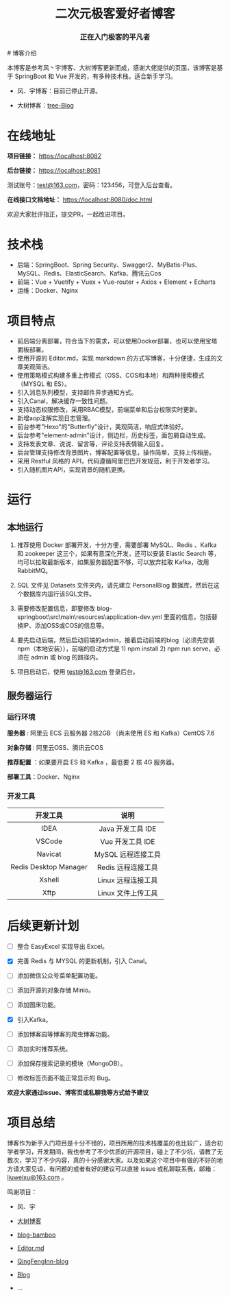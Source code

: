 ```

```

<div align="center">
<h1>二次元极客爱好者博客</h1>
   <h3>   正在入门极客的平凡者  </h3>
</div>
# 博客介绍

本博客是参考风丶宇博客、大树博客更新而成，感谢大佬提供的页面，该博客是基于 SpringBoot 和 Vue 开发的，有多种技术栈，适合新手学习。

- 风、宇博客：目前已停止开源。

- 大树博客：[tree-Blog](https://gitee.com/macw/blog)


# 在线地址

**项目链接：** [https://localhost:8082](https://localhost:8082)

**后台链接：** [https://localhost:8081](https://localhost:8081)

测试账号：test@163.com，密码：123456，可登入后台查看。

**在线接口文档地址：** [https://localhost:8080/doc.html](https://localhost:8080/doc.html)

欢迎大家批评指正，提交PR，一起改进项目。

# 技术栈

- 后端：SpringBoot、Spring Security、Swagger2、MyBatis-Plus、MySQL、Redis、ElasticSearch、Kafka、腾讯云Cos
- 前端：Vue + Vuetify + Vuex + Vue-router + Axios + Element + Echarts
- 运维：Docker、Nginx

# 项目特点

- 前后端分离部署，符合当下的需求，可以使用Docker部署，也可以使用宝塔面板部署。
- 使用开源的 Editor.md，实现 markdown 的方式写博客，十分便捷，生成的文章美观简洁。
- 使用策略模式构建多重上传模式（OSS、COS和本地）和两种搜索模式（MYSQL 和 ES）。
- 引入消息队列模型，支持邮件异步通知方式。
- 引入Canal，解决缓存一致性问题。
- 支持动态权限修改，采用RBAC模型，前端菜单和后台权限实时更新。
- 新增aop注解实现日志管理。
- 前台参考"Hexo"的"Butterfly"设计，美观简洁，响应式体验好。
- 后台参考"element-admin"设计，侧边栏，历史标签，面包屑自动生成。
- 支持发表文章、说说、留言等，评论支持表情输入回复。
- 后台管理支持修改背景图片，博客配置等信息，操作简单，支持上传相册。
- 采用 Restful 风格的 API，代码遵循阿里巴巴开发规范，利于开发者学习。
- 引入随机图片API，实现背景的随机更换。

# 运行

## 本地运行

1. 推荐使用 Docker 部署开发，十分方便，需要部署 MySQL、Redis 、Kafka 和 zookeeper 这三个，如果有意深化开发，还可以安装 Elastic Search 等，均可以拉取最新版本，如果服务器配置不够，可以放弃拉取 Kafka，改用 RabbitMQ。

2. SQL 文件见 Datasets 文件夹内，请先建立 PersonalBlog 数据库，然后在这个数据库内运行该SQL文件。

3. 需要修改配置信息，即要修改 blog-springboot\src\main\resources\application-dev.yml 里面的信息，包括替换IP、添加OSS或COS的信息等。
4. 要先启动后端，然后启动前端的admin，接着启动前端的blog（必须先安装 npm（本地安装）），前端的启动方式是 1) npm install 2) npm run serve，必须在 admin 或 blog 的路径内。
5. 项目启动后，使用 test@163.com 登录后台。

## 服务器运行

### 运行环境

**服务器** : 阿里云 ECS 云服务器 2核2GB （尚未使用 ES 和 Kafka）CentOS 7.6

**对象存储** : 阿里云OSS、腾讯云COS

**推荐配置** ：如果要开启 ES 和 Kafka ，最低要 2 核 4G 服务器。

**部署工具**：Docker、Nginx

### 开发工具

|       开发工具        |        说明        |
| :-------------------: | :----------------: |
|         IDEA          | Java 开发工具 IDE  |
|        VSCode         |  Vue 开发工具 IDE  |
|        Navicat        | MySQL 远程连接工具 |
| Redis Desktop Manager | Redis 远程连接工具 |
|        Xshell         | Linux 远程连接工具 |
|         Xftp          | Linux 文件上传工具 |

# 后续更新计划

- [ ] 整合 EasyExcel 实现导出 Excel。
- [x] 完善 Redis 与 MYSQL 的更新机制，引入 Canal。

- [ ] 添加微信公众号菜单配置功能。

- [ ] 添加开源的对象存储 Minio。

- [ ] 添加图床功能。

- [x] 引入Kafka。
- [ ] 添加博客园等博客的爬虫博客功能。
- [ ] 添加实时推荐系统。
- [ ] 添加保存搜索记录的模块（MongoDB）。
- [ ] 修改标签页面不能正常显示的 Bug。

**欢迎大家通过issue、博客页或私聊我等方式给予建议**

# 项目总结

博客作为新手入门项目是十分不错的，项目所用的技术栈覆盖的也比较广，适合初学者学习，开发期间，我也参考了不少优质的开源项目，碰上了不少坑，请教了无数次，学习了不少内容，真的十分感谢大家。以及如果这个项目中有做的不好的地方请大家见谅，有问题的或者有好的建议可以直接 issue 或私聊联系我，邮箱：liuweixu@163.com 。

鸣谢项目：

- 风、宇
- [大树博客](https://gitee.com/macw/blog)
- [blog-bamboo](https://github.com/yk-flight/blog-bamboo)

- [Editor.md](https://pandao.github.io/editor.md/)

- [QingFengInn-blog](https://gitee.com/lindaifeng/QingFengInn-blog)
- [Blog](https://gitee.com/wu_shengdong/blog)

- ...
